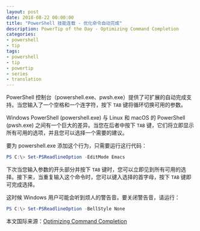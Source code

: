 ```yaml
---
layout: post
date: 2018-08-22 00:00:00
title: "PowerShell 技能连载 - 优化命令自动完成"
description: PowerTip of the Day - Optimizing Command Completion
categories:
- powershell
- tip
tags:
- powershell
- tip
- powertip
- series
- translation
---
```

PowerShell 控制台（powershell.exe、pwsh.exe）提供了可扩展的自动完成支持。当您输入了一个空格和一个连字符，按下 `TAB` 键将循环切换可用的参数。

Windows PowerShell (powershell.exe) 与 Linux 和 macOS 的 PowerShell (pwsh.exe) 之间有一个巨大的差异。当您在后者中按下 `TAB` 键，它们将立即显示所有可用的选项，并且您可以选择一个需要的建议。

要为 powershell.exe 添加这个行为，只需要运行这行代码：

```powershell
PS C:\> Set-PSReadlineOption -EditMode Emacs  
```

下次当您输入参数的开头部分并按下 `TAB` 键时，您可以立即见到所有可用的选择。接下来，当重复输入这个命令时，您可以键入选择的首字母，按下 `TAB` 键即可完成选择。

这时候 Windows 用户可能会听到烦人的警告音。要关闭警告音，请运行：

```powershell
PS C:\> Set-PSReadlineOption -BellStyle None
```

<!--more-->
本文国际来源：[Optimizing Command Completion](http://community.idera.com/powershell/powertips/b/tips/posts/optimizing-command-completion)
